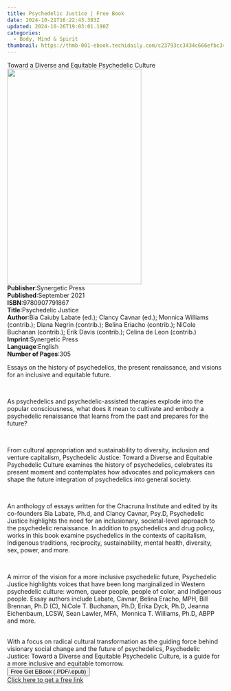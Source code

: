 ```yaml
---
title: Psychedelic Justice | Free Book
date: 2024-10-21T16:22:43.383Z
updated: 2024-10-26T19:03:01.190Z
categories:
  - Body, Mind & Spirit
thumbnail: https://thmb-001-ebook.techidaily.com/c23793cc3434c666efbc346f656d43b30f7e731a41ab6c866c41840a839f8eb4.jpg
---
```

<main id="book-container">
  <div class="flex flex-col">
    <div class="book-brief flex-1 py-6 px-4 sm:p-6 md:py-10 md:px-8">
      <!-- brief-->
      <div class="book-brief-main">
        Toward a Diverse and Equitable Psychedelic Culture
      </div>
    </div>
    <div
      class="book-meta-info flex-1 grid gap-4 col-start-1 col-end-3 row-start-1 sm:mb-6 sm:grid-cols-4 lg:gap-6 lg:col-start-2 lg:row-end-6 lg:row-span-6 lg:mb-0"
    >
      <div
        class="book-meta-info-left place-content-center mt-4 p-4 text-sm leading-6 col-start-2 col-span-2 dark:text-slate-400"
      >
        <img
          class="w-full h-500 object-cover rounded-lg sm:h-255 sm:col-span-2 lg:col-span-full"
          src="https://img-001-ebook.techidaily.com/ebd1567fc399ec797ce1402919b5ba2a1a090470f79fbf6fa9172ed47c8a49bf.jpg"
          alt=""
          width="312"
          height="500"
        />
      </div>
      <div
        class="book-meta-info-right mt-2 col-start-1 row-start-2 col-span-3 self-center"
      >
        <!-- meta data  -->
        <div class="flex flex-col px-4 md:px-8">
          <div class="flex-1">
            <strong>Publisher</strong>:<span class="px-2"
              >Synergetic Press</span
            >
          </div>
          <div class="flex-1">
            <strong>Published</strong>:<span class="px-2">September 2021</span>
          </div>
          <div class="flex-1">
            <strong>ISBN</strong>:<span class="px-2">9780907791867</span>
          </div>
          <div class="flex-1">
            <strong>Title</strong>:<span class="px-2">Psychedelic Justice</span>
          </div>
          <div class="flex-1">
            <strong>Author</strong>:<span class="px-2"
              >Bia Caiuby Labate (ed.); Clancy Cavnar (ed.); Monnica Williams
              (contrib.); Diana Negrin (contrib.); Belina Eriacho (contrib.);
              NiCole Buchanan (contrib.); Erik Davis (contrib.); Celina de Leon
              (contrib.)</span
            >
          </div>
          <div class="flex-1">
            <strong>Imprint</strong>:<span class="px-2">Synergetic Press</span>
          </div>
          <div class="flex-1">
            <strong>Language</strong>:<span class="px-2">English</span>
          </div>
          <div class="flex-1">
            <strong>Number of Pages</strong>:<span class="px-2">305</span>
          </div>
        </div>
      </div>
    </div>
    <div class="book-description flex-1 py-6 px-4 sm:p-6 md:py-10 md:px-8">
      <div class="book-description-main">
        <div accordion-content="" id="description">
          <p dir="ltr">
            <span
              >Essays on the history of psychedelics, the present renaissance,
              and visions for an inclusive and equitable future.</span
            >
          </p>
          <p dir="ltr">
            <span><br /></span>
          </p>
          <p dir="ltr">
            As psychedelics and psychedelic-assisted therapies explode into the
            popular consciousness, what does it mean to cultivate and embody a
            psychedelic renaissance that learns from the past and prepares for
            the future?&nbsp;
          </p>
          <br />
          <p dir="ltr">
            From cultural appropriation and sustainability to diversity,
            inclusion and venture capitalism,&nbsp;Psychedelic Justice: Toward a
            Diverse and Equitable Psychedelic Culture&nbsp;examines the history
            of psychedelics, celebrates its present moment and contemplates how
            advocates and policymakers can shape the future integration of
            psychedelics into general society.
          </p>
          <br />
          <p dir="ltr">
            An anthology of essays written for the Chacruna Institute and edited
            by its co-founders Bia Labate, Ph.d, and Clancy Cavnar,
            Psy.D,&nbsp;Psychedelic Justice&nbsp;highlights the need for an
            inclusionary, societal-level approach to the psychedelic
            renaissance. In addition to psychedelics and drug policy, works in
            this book examine psychedelics in the contexts of capitalism,
            Indigenous traditions, reciprocity, sustainability, mental health,
            diversity, sex, power, and more.&nbsp;
          </p>
          <br />
          <p dir="ltr">
            A mirror of the vision for a more inclusive psychedelic
            future,&nbsp;Psychedelic Justice&nbsp;highlights voices that have
            been long marginalized in Western psychedelic culture: women, queer
            people, people of color, and Indigenous people. Essay authors
            include Labate, Cavnar, Belina Eracho, MPH, Bill Brennan, Ph.D (C),
            NiCole T. Buchanan, Ph.D, Erika Dyck, Ph.D, Jeanna Eichenbaum, LCSW,
            Sean Lawler, MFA,&nbsp; Monnica T. Williams, Ph.D, ABPP and more.
          </p>
          <br />With a focus on radical cultural transformation as the guiding
          force behind visionary social change and the future of
          psychedelics,&nbsp;Psychedelic Justice: Toward a Diverse and Equitable
          Psychedelic Culture, is a guide for a more inclusive and equitable
          tomorrow.
        </div>
        <div class="accordion-fader"></div>
      </div>
    </div>
    <div class="book-excerpts flex-1 py-6 px-4 sm:p-6 md:py-10 md:px-8"></div>
    <div
      class="book-about-author flex-1 py-6 px-4 sm:p-6 md:py-10 md:px-8"
    ></div>
    <div class="book-free-get flex-1 py-6 px-4 sm:p-6 md:py-10 md:px-8">
      <button
        id="btn-free-get"
        class="bg-blue-500 hover:bg-blue-700 text-white font-bold py-2 px-4 rounded"
      >
        Free Get EBook (.PDF/.epub)
      </button>
      <div id="countdown-display" class="px-2 text-lg mt-2"></div>
      <a
        id="free-link"
        class="hidden bg-blue-500 hover:bg-blue-700 text-white font-bold py-2 px-4 rounded"
        href="https://www.ebooks.com/en-us/book/210203588/psychedelic-justice/bia-caiuby-labate/"
        target="_blank"
        >Click here to get a free link</a
      >
    </div>
    <script>
      let countdownTime = 0;
      let countdownInterval = null;
      document
        .getElementById('btn-free-get')
        .addEventListener('click', startCountdown);
      function startCountdown() {
        countdownTime = new Date().getTime() + 60000 * 3;
        countdownInterval = setInterval(updateCountdown, 1000);
        document.getElementById('btn-free-get').disabled = true;
        document
          .getElementById('btn-free-get')
          .classList.add('bg-gray-500', 'cursor-not-allowed');
      }
      function updateCountdown() {
        let currentTime = new Date().getTime();
        let timeLeft = countdownTime - currentTime;
        let secondsLeft = Math.floor(timeLeft / 1000);
        document.getElementById('countdown-display').innerHTML =
          `Remaining time: ${secondsLeft} seconds.`;
        if (secondsLeft <= 0) {
          clearInterval(countdownInterval);
          document.getElementById('btn-free-get').classList.add('hidden');
          document.getElementById('free-link').classList.remove('hidden');
          document.getElementById('countdown-display').innerHTML = '';
        }
      }
    </script>
  </div>
</main>

<ins class="adsbygoogle"
      style="display:block"
      data-ad-client="ca-pub-7571918770474297"
      data-ad-slot="8358498916"
      data-ad-format="auto"
      data-full-width-responsive="true"></ins>
    